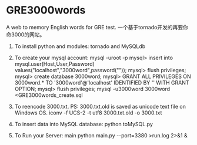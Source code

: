 # GRE3000words
A web to memory English words for GRE test. 一个基于tornado开发的再要你命3000的网站。

1. To install python and modules: tornado and MySQLdb

2. To create your mysql account:
    mysql -uroot -p
    mysql>  insert into mysql.user(Host,User,Password) values("localhost","3000word",password(""));
    mysql> flush privileges;
    mysql> create database 3000word;
    mysql> GRANT ALL PRIVILEGES ON 3000word.* TO '3000word'@'localhost' IDENTIFIED BY '' WITH GRANT OPTION;
    mysql> flush privileges;
    mysql -u3000word 3000word <GRE3000words_create.sql

3. To reencode 3000.txt. PS: 3000.txt.old is saved as unicode text file on Windows OS.
    iconv -f UCS-2 -t utf8 3000.txt.old -o 3000.txt

4. To insert data into MySQL database:
    python toMySQL.py

5. To Run your Server:
    main python main.py --port=3380  >run.log 2>&1 & 
    
